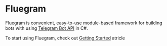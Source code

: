 # Fluegram

Fluegram is convenient, easy-to-use module-based framework for building bots with using [Telegram Bot API](https://core.telegram.org/bots/api) in C#.

To start using Fluegram, check out [Getting Started](getting-started) atricle